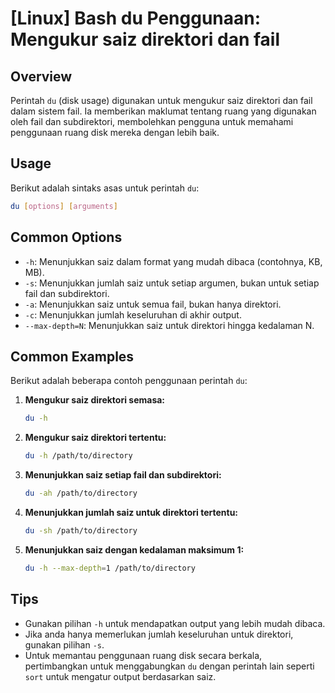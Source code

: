 # [Linux] Bash du Penggunaan: Mengukur saiz direktori dan fail

## Overview
Perintah `du` (disk usage) digunakan untuk mengukur saiz direktori dan fail dalam sistem fail. Ia memberikan maklumat tentang ruang yang digunakan oleh fail dan subdirektori, membolehkan pengguna untuk memahami penggunaan ruang disk mereka dengan lebih baik.

## Usage
Berikut adalah sintaks asas untuk perintah `du`:

```bash
du [options] [arguments]
```

## Common Options
- `-h`: Menunjukkan saiz dalam format yang mudah dibaca (contohnya, KB, MB).
- `-s`: Menunjukkan jumlah saiz untuk setiap argumen, bukan untuk setiap fail dan subdirektori.
- `-a`: Menunjukkan saiz untuk semua fail, bukan hanya direktori.
- `-c`: Menunjukkan jumlah keseluruhan di akhir output.
- `--max-depth=N`: Menunjukkan saiz untuk direktori hingga kedalaman N.

## Common Examples
Berikut adalah beberapa contoh penggunaan perintah `du`:

1. **Mengukur saiz direktori semasa:**
   ```bash
   du -h
   ```

2. **Mengukur saiz direktori tertentu:**
   ```bash
   du -h /path/to/directory
   ```

3. **Menunjukkan saiz setiap fail dan subdirektori:**
   ```bash
   du -ah /path/to/directory
   ```

4. **Menunjukkan jumlah saiz untuk direktori tertentu:**
   ```bash
   du -sh /path/to/directory
   ```

5. **Menunjukkan saiz dengan kedalaman maksimum 1:**
   ```bash
   du -h --max-depth=1 /path/to/directory
   ```

## Tips
- Gunakan pilihan `-h` untuk mendapatkan output yang lebih mudah dibaca.
- Jika anda hanya memerlukan jumlah keseluruhan untuk direktori, gunakan pilihan `-s`.
- Untuk memantau penggunaan ruang disk secara berkala, pertimbangkan untuk menggabungkan `du` dengan perintah lain seperti `sort` untuk mengatur output berdasarkan saiz.